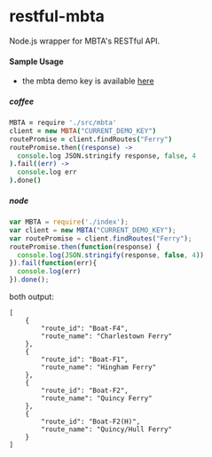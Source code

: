 restful-mbta
============

Node.js wrapper for MBTA's RESTful API.

#### Sample Usage
 - the mbta demo key is available [here](http://realtime.mbta.com/Portal/Content/Download/APIKey.txt)

##### coffee
```coffeescript
MBTA = require './src/mbta'
client = new MBTA("CURRENT_DEMO_KEY")
routePromise = client.findRoutes("Ferry")
routePromise.then((response) ->
  console.log JSON.stringify response, false, 4
).fail((err) ->
  console.log err
).done()
```
##### node
```javascript
var MBTA = require('./index');
var client = new MBTA("CURRENT_DEMO_KEY");
var routePromise = client.findRoutes("Ferry");
routePromise.then(function(response) {
  console.log(JSON.stringify(response, false, 4))
}).fail(function(err){
  console.log(err)
}).done();
```

both output:
```shell
[
    {
        "route_id": "Boat-F4",
        "route_name": "Charlestown Ferry"
    },
    {
        "route_id": "Boat-F1",
        "route_name": "Hingham Ferry"
    },
    {
        "route_id": "Boat-F2",
        "route_name": "Quincy Ferry"
    },
    {
        "route_id": "Boat-F2(H)",
        "route_name": "Quincy/Hull Ferry"
    }
]
```

